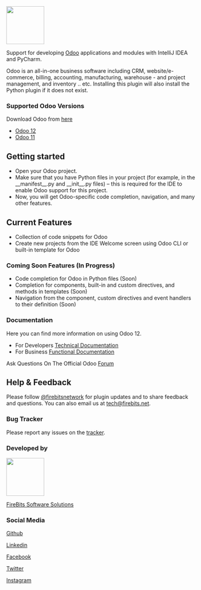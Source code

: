 <img src="https://i.ibb.co/C9SRJnH/odoo.png" width="100px"/>

<p></p>

<p>Support for developing <a href="https://www.odoo.com">Odoo</a> applications and modules with IntelliJ IDEA and PyCharm.</p>

<p></p>

<p>
Odoo is an all-in-one business software including CRM, website/e-commerce, billing, accounting, manufacturing,
warehouse - and project management, and inventory .. etc.
Installing this plugin will also install the Python plugin if it does not exist.
</p>

<h3>Supported Odoo Versions</h3>
<p>Download Odoo from <a href="https://www.odoo.com/page/download">here</a></p>

<ul>
<li><a href="https://www.odoo.com/documentation/12.0/">Odoo 12</a></li>
<li><a href="https://www.odoo.com/documentation/11.0/">Odoo 11</a></li>
</ul>

<h2>Getting started</h2>
<ul>
<li>Open your Odoo project.</li>
<li>Make sure that you have Python files in your project (for example, in the __manifest__.py and __init__.py files) – this is required for the IDE to enable Odoo support for this project.</li>
<li>Now, you will get Odoo-specific code completion, navigation, and many other features.</li>
</ul>
<h2>Current Features</h2>
<ul>
<li>Collection of code snippets for Odoo</li>
<li>Create new projects from the IDE Welcome screen using Odoo CLI or built-in template for Odoo</li>
</ul>
<h3>Coming Soon Features (In Progress)</h3>
<ul>
<li>Code completion for Odoo in Python files (Soon)</li>
<li>Completion for components, built-in and custom directives, and methods in templates (Soon)</li>
<li>Navigation from the component, custom directives and event handlers to their definition (Soon)</li>
</ul>

<h3>Documentation</h3>
<p>Here you can find more information on using Odoo 12.</p>

<ul>
<li>For Developers <a href="https://www.odoo.com/documentation/12.0/">Technical Documentation</a></li>
<li>For Business <a href="https://www.odoo.com/documentation/user/12.0/">Functional Documentation</a></li>
</ul>

<p></p>
<p>Ask Questions On The Official Odoo <a href="https://www.odoo.com/forum/help-1">Forum</a></p>
<p></p>

<h2>Help & Feedback</h2>
<p>
 Please follow <a href="https://www.twitter.com/firebitsnetwork">@firebitsnetwork</a> for plugin updates and to share
 feedback and questions. You can also email us at <a href="mailto:tech@firebits.net">tech@firebits.net</a>.
</p>

<p></p>

<h3>Bug Tracker</h3>
<p>Please report any issues on the <a href="https://github.com/firebitsnetwork/odoo-intellij/issues">tracker</a>.</p>

<p></p>

<h3>Developed by</h3>
<img src="https://i.ibb.co/j4vs0x8/Logo300.png" width="100px"/>
<p><a href="https://firebits.net">FireBits Software Solutions</a></p>

<h3>Social Media</h3>
<p><a href="https://github.com/firebitsnetwork">Github</a></p>
<p><a href="https://linkedin.com/company/firebitsnetwork">Linkedin</a></p>
<p><a href="https://fb.com/firebits">Facebook</a></p>
<p><a href="https://twitter.com/firebitsnetwork">Twitter</a></p>
<p><a href="https://instagram.com/firebitsnetwork">Instagram</a></p>